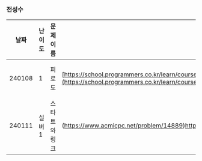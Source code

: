 ### 전성수
|날짜|난이도|문제 이름|URL|비고|
|----|----|----|----|----|
|240108|1|피로도|[https://school.programmers.co.kr/learn/courses/30/lessons/42888](https://school.programmers.co.kr/learn/courses/30/lessons/87946)https://school.programmers.co.kr/learn/courses/30/lessons/87946|완전탐색|
|240111|실버1|스타트와 링크|(https://www.acmicpc.net/problem/14889)https://www.acmicpc.net/problem/14889/learn/courses/30/lessons/87946|몰룽|
